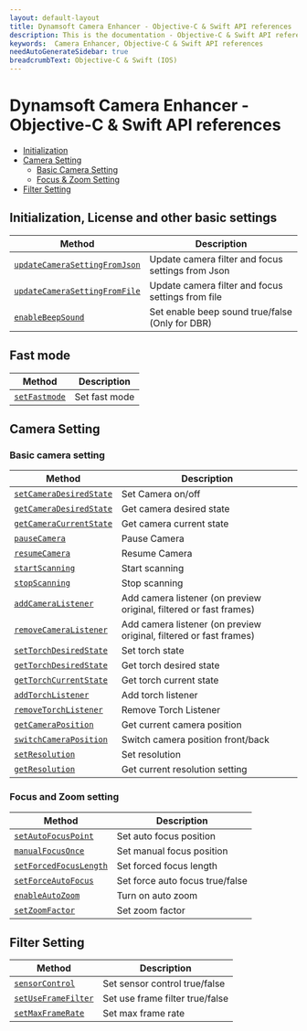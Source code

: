 ```yaml
---
layout: default-layout
title: Dynamsoft Camera Enhancer - Objective-C & Swift API references
description: This is the documentation - Objective-C & Swift API references page of Dynamsoft Camera Enhancer.
keywords:  Camera Enhancer, Objective-C & Swift API references
needAutoGenerateSidebar: true
breadcrumbText: Objective-C & Swift (IOS)
---
```


# Dynamsoft Camera Enhancer - Objective-C & Swift API references

- [Initialization](#Initialization-License-and-other-basic-settings)
- [Camera Setting](#Camera-Setting)
    - [Basic Camera Setting](#Basic-camera-setting)
    - [Focus & Zoom Setting](#Focus-and-Zoom-setting)
- [Filter Setting](#Filter-Setting)
## Initialization, License and other basic settings

| Method | Description |
|-----------------|---------------|
| [`updateCameraSettingFromJson`](basic-settings/basic-settings.md#updateCameraSettingFromJson) | Update camera filter and focus settings from Json |
| [`updateCameraSettingFromFile`](basic-settings/basic-settings.md#updateCameraSettingFromFile) | Update camera filter and focus settings from file |
| [`enableBeepSound`](basic-settings/basic-settings.md#enableBeepSound) | Set enable beep sound true/false (Only for DBR) |

## Fast mode

| Method | Description |
|-----------------|---------------|
| [`setFastmode`](basic-settings/basic-settings.md#setFastmode) | Set fast mode |

## Camera Setting

### Basic camera setting

| Method | Description |
|-----------------|---------------|
| [`setCameraDesiredState`](basic-settings/basic-settings.md#getCameraCurrentState-getCameraDesireState-and-setCameraDesireState) | Set Camera on/off |
| [`getCameraDesiredState`](basic-settings/basic-settings.md#getCameraCurrentState-getCameraDesireState-and-setCameraDesireState) | Get camera desired state |
| [`getCameraCurrentState`](basic-settings/basic-settings.md#getCameraCurrentState-getCameraDesireState-and-setCameraDesireState) | Get camera current state |
| [`pauseCamera`](basic-settings/basic-settings.md#pauseCamera-and-resumeCamera) | Pause Camera |
| [`resumeCamera`](basic-settings/basic-settings.md#pauseCamera-and-resumeCamera) | Resume Camera |
| [`startScanning`](basic-settings/basic-settings.md#stopScanning-and-startScanning) | Start scanning |
| [`stopScanning`](basic-settings/basic-settings.md#stopScanning-and-startScanning) | Stop scanning |
| [`addCameraListener`](basic-settings/basic-settings.md#addCameraListener-and-removeCameraListener) | Add camera listener (on preview original, filtered or fast frames) | Add camera listener (on preview original, filtered or fast frames) |
| [`removeCameraListener`](basic-settings/basic-settings.md#addCameraListener-and-removeCameraListener) | Add camera listener (on preview original, filtered or fast frames) | Remove camera listener |
| [`setTorchDesiredState`](basic-settings/basic-settings.md#getTorchCurrentState-getTorchDesiredState-and-setTorchDesiredState) | Set torch state |
| [`getTorchDesiredState`](basic-settings/basic-settings.md#getTorchCurrentState-getTorchDesiredState-and-setTorchDesiredState) | Get torch desired state |
| [`getTorchCurrentState`](basic-settings/basic-settings.md#getTorchCurrentState-getTorchDesiredState-and-setTorchDesiredState) | Get torch current state |
| [`addTorchListener`](basic-settings/basic-settings.md#addTorchListener-and-removeTorchListener) | Add torch listener |
| [`removeTorchListener`](basic-settings/basic-settings.md#addTorchListener-and-removeTorchListener) | Remove Torch Listener |
| [`getCameraPosition`](basic-settings/basic-settings.md#getCameraPosition-and-switchCameraPosition) | Get current camera position |
| [`switchCameraPosition`](basic-settings/basic-settings.md#getCameraPosition-and-switchCameraPosition) | Switch camera position front/back |
| [`setResolution`](basic-settings/basic-settings.md#getResolution-and-setResolution) | Set resolution |
| [`getResolution`](basic-settings/basic-settings.md#getResolution-and-setResolution) | Get current resolution setting |

### Focus and Zoom setting

| Method | Description |
|-----------------|---------------|
| [`setAutoFocusPoint`](zoom-setting/zoom-focus.md#setAutoFocusPoint) | Set auto focus position |
| [`manualFocusOnce`](zoom-setting/zoom-focus.md#manualFocusOnce) | Set manual focus position |
| [`setForcedFocusLength`](zoom-setting/zoom-focus.md#setForcedFocusLength) | Set forced focus length |
| [`setForceAutoFocus`](zoom-setting/zoom-focus.md#setForceAutoFocus) | Set force auto focus true/false |
| [`enableAutoZoom`](zoom-setting/zoom-focus.md#enableAutoZoom) | Turn on auto zoom |
| [`setZoomFactor`](zoom-setting/zoom-focus.md#setZoomFactor) | Set zoom factor |

## Filter Setting

| Method | Description |
|-----------------|---------------|
| [`sensorControl`](filter-setting/filter.md#setSensorControl) | Set sensor control true/false |
| [`setUseFrameFilter`](filter-setting/filter.md#setUseFrameFilter) | Set use frame filter true/false |
| [`setMaxFrameRate`](filter-setting/filter.md#setMaxFrameRate) | Set max frame rate |
